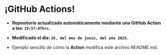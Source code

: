 # ¡GitHub Actions!
* **Repositorio actualizado automáticamente mediante una GitHub Action a las: `19:57:07hrs.`**
* **Modificado el día: `26, del mes de junio, del año 2025.`**

* Ejemplo sencillo de cómo la **Action** modifica este archivo README.md.
